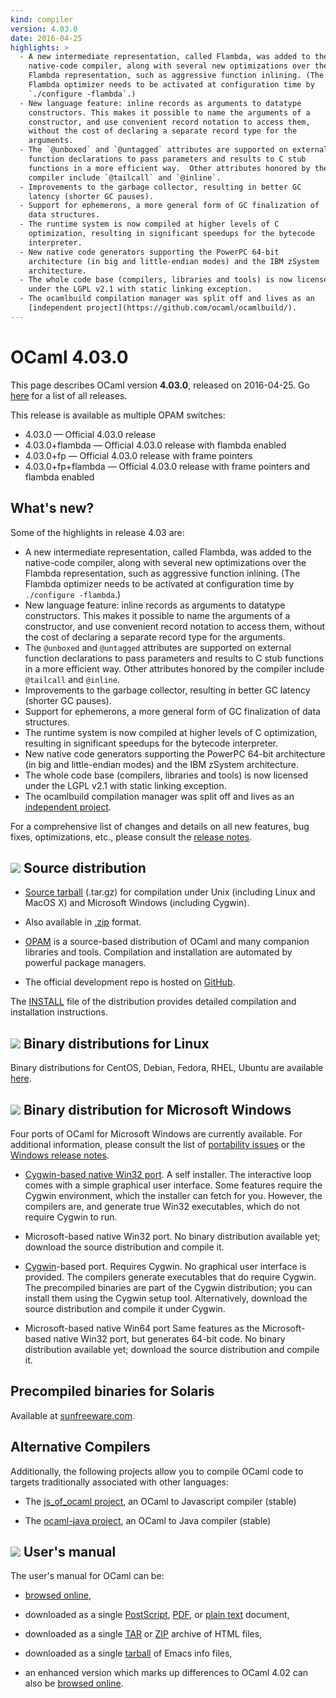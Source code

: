```yaml
---
kind: compiler
version: 4.03.0
date: 2016-04-25
highlights: >
  - A new intermediate representation, called Flambda, was added to the
    native-code compiler, along with several new optimizations over the
    Flambda representation, such as aggressive function inlining. (The
    Flambda optimizer needs to be activated at configuration time by
    `./configure -flambda`.)
  - New language feature: inline records as arguments to datatype
    constructors. This makes it possible to name the arguments of a
    constructor, and use convenient record notation to access them,
    without the cost of declaring a separate record type for the
    arguments.
  - The `@unboxed` and `@untagged` attributes are supported on external
    function declarations to pass parameters and results to C stub
    functions in a more efficient way.  Other attributes honored by the
    compiler include `@tailcall` and `@inline`.
  - Improvements to the garbage collector, resulting in better GC
    latency (shorter GC pauses).
  - Support for ephemerons, a more general form of GC finalization of
    data structures.
  - The runtime system is now compiled at higher levels of C
    optimization, resulting in significant speedups for the bytecode
    interpreter.
  - New native code generators supporting the PowerPC 64-bit
    architecture (in big and little-endian modes) and the IBM zSystem
    architecture.
  - The whole code base (compilers, libraries and tools) is now licensed
    under the LGPL v2.1 with static linking exception.
  - The ocamlbuild compilation manager was split off and lives as an
    [independent project](https://github.com/ocaml/ocamlbuild/).
---
```


# OCaml 4.03.0
This page describes OCaml version **4.03.0**, released on
2016-04-25. Go [here](./) for a list of all releases.

This release is available as multiple OPAM switches:

- 4.03.0 — Official 4.03.0 release
- 4.03.0+flambda — Official 4.03.0 release with flambda enabled
- 4.03.0+fp — Official 4.03.0 release with frame pointers
- 4.03.0+fp+flambda — Official 4.03.0 release with frame pointers and flambda enabled

## What's new?

Some of the highlights in release 4.03 are:

- A new intermediate representation, called Flambda, was added to the
  native-code compiler, along with several new optimizations over the
  Flambda representation, such as aggressive function inlining. (The
  Flambda optimizer needs to be activated at configuration time by
  `./configure -flambda`.)
- New language feature: inline records as arguments to datatype
  constructors. This makes it possible to name the arguments of a
  constructor, and use convenient record notation to access them,
  without the cost of declaring a separate record type for the
  arguments.
- The `@unboxed` and `@untagged` attributes are supported on external
  function declarations to pass parameters and results to C stub
  functions in a more efficient way.  Other attributes honored by the
  compiler include `@tailcall` and `@inline`.
- Improvements to the garbage collector, resulting in better GC
  latency (shorter GC pauses).
- Support for ephemerons, a more general form of GC finalization of
  data structures.
- The runtime system is now compiled at higher levels of C
  optimization, resulting in significant speedups for the bytecode
  interpreter.
- New native code generators supporting the PowerPC 64-bit
  architecture (in big and little-endian modes) and the IBM zSystem
  architecture.
- The whole code base (compilers, libraries and tools) is now licensed
  under the LGPL v2.1 with static linking exception.
- The ocamlbuild compilation manager was split off and lives as an
  [independent project](https://github.com/ocaml/ocamlbuild/).

For a comprehensive list of changes and details on all new features,
bug fixes, optimizations, etc., please consult the
[release notes](4.03/notes/Changes).


## ![](../img/source.gif "") Source distribution

- [Source
  tarball](https://github.com/ocaml/ocaml/archive/4.03.0.tar.gz)
  (.tar.gz) for compilation under Unix (including Linux and MacOS X)
  and Microsoft Windows (including Cygwin).

- Also available in
  [.zip](https://github.com/ocaml/ocaml/archive/4.03.0.zip)
  format.

- [OPAM](https://opam.ocaml.org/) is a source-based distribution of
  OCaml and many companion libraries and tools. Compilation and
  installation are automated by powerful package managers.

- The official development repo is hosted on
  [GitHub](https://github.com/ocaml/ocaml).

The [INSTALL](4.03/notes/INSTALL.adoc)
file of the distribution provides detailed compilation and
installation instructions.


## ![](../img/linux.gif "") Binary distributions for Linux

Binary distributions for CentOS, Debian, Fedora, RHEL, Ubuntu are
available
[here](http://software.opensuse.org/download.html?project=home%3Aocaml&package=ocaml).


## ![](../img/windows.gif "") Binary distribution for Microsoft Windows

Four ports of OCaml for Microsoft Windows are currently available. For
additional information, please consult the list of [portability
issues](/learn/portability.html) or the
[Windows release
notes](4.03/notes/README.win32.adoc).

- [Cygwin-based native Win32
  port](http://protz.github.com/ocaml-installer/). A self
  installer. The interactive loop comes with a simple graphical user
  interface. Some features require the Cygwin environment, which the
  installer can fetch for you. However, the compilers are, and
  generate true Win32 executables, which do not require Cygwin to run.

- Microsoft-based native Win32 port. No binary distribution available
  yet; download the source distribution and compile it.

- [Cygwin](http://cygwin.com/)-based port. Requires Cygwin. No
  graphical user interface is provided. The compilers generate
  executables that do require Cygwin. The precompiled binaries are
  part of the Cygwin distribution; you can install them using the
  Cygwin setup tool. Alternatively, download the source distribution
  and compile it under Cygwin.

- Microsoft-based native Win64 port Same features as the
  Microsoft-based native Win32 port, but generates 64-bit code. No
  binary distribution available yet; download the source distribution
  and compile it.


## Precompiled binaries for Solaris

Available at [sunfreeware.com](http://sunfreeware.com/).


## Alternative Compilers

Additionally, the following projects allow you to compile OCaml code to
targets traditionally associated with other languages:

* The [js_of_ocaml project](http://ocsigen.org/js_of_ocaml/), an OCaml
  to Javascript compiler (stable)

* The [ocaml-java project](http://www.ocamljava.org/), an OCaml to
  Java compiler (stable)


## ![](../img/doc.gif "") User's manual

The user's manual for OCaml can be:

- [browsed
  online](4.03/htmlman/index.html),

- downloaded as a single
  [PostScript](4.03/ocaml-4.03-refman.ps.gz),
  [PDF](4.03/ocaml-4.03-refman.pdf),
  or [plain
  text](4.03/ocaml-4.03-refman.txt)
  document,

- downloaded as a single
  [TAR](4.03/ocaml-4.03-refman-html.tar.gz)
  or
  [ZIP](4.03/ocaml-4.03-refman-html.zip)
  archive of HTML files,

- downloaded as a single
  [tarball](4.03/ocaml-4.03-refman.info.tar.gz)
  of Emacs info files,

- an enhanced version which marks up differences to OCaml 4.02 can also be
  [browsed online](http://www.askra.de/software/ocaml-doc/4.03/).

